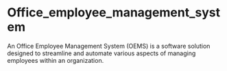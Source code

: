 # Office_employee_management_system
An Office Employee Management System (OEMS) is a software solution designed to streamline and automate various aspects of managing employees within an organization.
